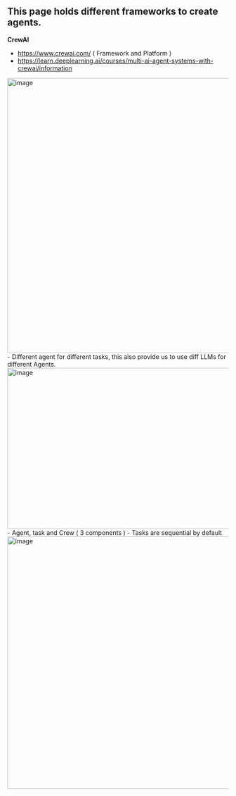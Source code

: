 This page holds different frameworks to create agents.
---
**CrewAI**
- https://www.crewai.com/ ( Framework and Platform ) 
- https://learn.deeplearning.ai/courses/multi-ai-agent-systems-with-crewai/information
<img width="1220" height="625" alt="image" src="https://github.com/user-attachments/assets/1691d3a7-6ca6-4d6a-a04d-4c4b8dc9adcf" />  
- Different agent for different tasks, this also provide us to use diff LLMs for different Agents.
<img width="865" height="366" alt="image" src="https://github.com/user-attachments/assets/614a72a2-143b-4a17-8b0f-8a4567ee44d1" />
- Agent, task and Crew ( 3 components )
- Tasks are sequential by default
<img width="664" height="574" alt="image" src="https://github.com/user-attachments/assets/b38bf8e0-671e-4066-8aaa-cd7ac7fc0f6c" />



